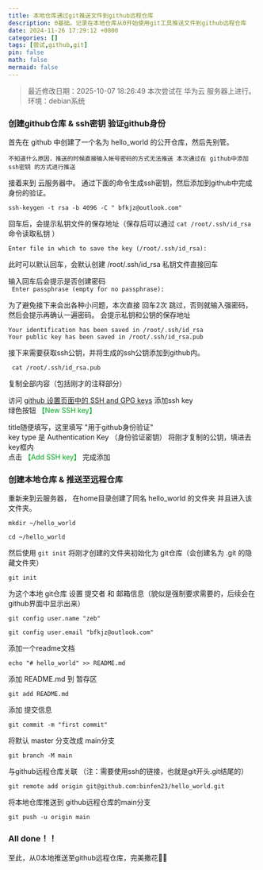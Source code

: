 ```yaml
---
title: 本地仓库通过git推送文件到github远程仓库
description: 0基础。记录在本地仓库从0开始使用git工具推送文件到github远程仓库
date: 2024-11-26 17:29:12 +0800
categories: []
tags: [尝试,github,git]
pin: false
math: false
mermaid: false
---
```




> 最近修改日期：2025-10-07 18:26:49
> 本次尝试在 华为云 服务器上进行。
> 环境：debian系统



### 创建github仓库 & ssh密钥 验证github身份


首先在 github 中创建了一个名为 hello\_world 的公开仓库，然后先别管。

`不知道什么原因，推送的时候直接输入帐号密码的方式无法推送 本次通过在 github中添加 ssh密钥 的方式进行推送`  


接着来到 云服务器中。
通过下面的命令生成ssh密钥，然后添加到github中完成身份的验证。
```
ssh-keygen -t rsa -b 4096 -C " bfkjz@outlook.com"
```  

回车后，会提示私钥文件的保存地址（保存后可以通过 `cat /root/.ssh/id_rsa` 命令读取私钥  ）

`Enter file in which to save the key (/root/.ssh/id_rsa):`  

此时可以默认回车，会默认创建 /root/.ssh/id_rsa 私钥文件直接回车

输入回车后会提示是否创建密码  
` Enter passphrase (empty for no passphrase):`  

为了避免接下来会出各种小问题，本次直接 回车2次 跳过，否则就输入强密码，然后会提示再确认一遍密码。 
会提示私钥和公钥的保存地址  
```
Your identification has been saved in /root/.ssh/id_rsa
Your public key has been saved in /root/.ssh/id_rsa.pub
```

接下来需要获取ssh公钥，并将生成的ssh公钥添加到github内。
```
 cat /root/.ssh/id_rsa.pub
```  

复制全部内容（包括刚才的注释部分）

访问 [github 设置页面中的 SSH and GPG keys](https://github.com/settings/keys) 添加ssh key  
绿色按钮 <span style="color: #00a720">【New SSH key】 </span>   

title随便填写，这里填写 "用于github身份验证"  
key type 是 Authentication Key （身份验证密钥）
将刚才复制的公钥，填进去key框内  
点击 <span style="color: #00a720">【Add SSH key】 </span>   完成添加


### 创建本地仓库 & 推送至远程仓库

重新来到云服务器， 在home目录创建了同名 hello\_world 的文件夹 并且进入该文件夹。
```
mkdir ~/hello_world  

cd ~/hello_world
```  

然后使用 `git init` 将刚才创建的文件夹初始化为 git仓库（会创建名为 .git 的隐藏文件夹）  
```
git init
```  

为这个本地 git仓库 设置 提交者 和 邮箱信息（貌似是强制要求需要的，后续会在github界面中显示出来）  
```
git config user.name "zeb"

git config user.email "bfkjz@outlook.com"
```

添加一个readme文档  
```
echo "# hello_world" >> README.md
```

添加 README.md 到 暂存区 
```
git add README.md
```  

添加 提交信息  
```
git commit -m "first commit"
```  

将默认 master 分支改成 main分支  
```
git branch -M main
```

与github远程仓库关联  （注：需要使用ssh的链接，也就是git开头.git结尾的）
```
git remote add origin git@github.com:binfen23/hello_world.git
```  

将本地仓库推送到 github远程仓库的main分支  
```
git push -u origin main
```  


### All done！！
至此，从0本地推送至github远程仓库，完美撒花🎉🎉
